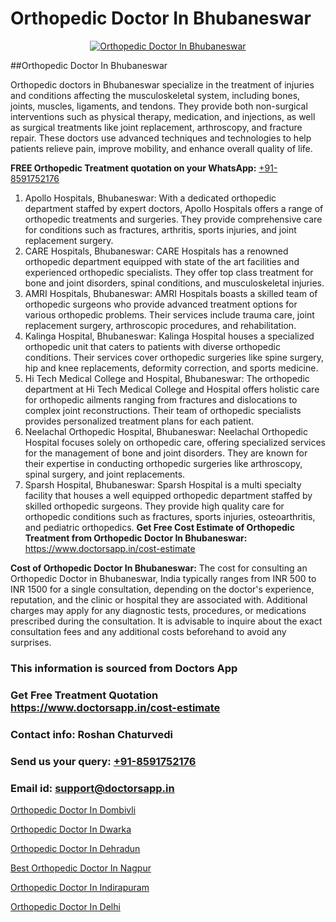 # Orthopedic Doctor In Bhubaneswar

<p align="center">
  <a href="https://doctorsapp.in">
    <img src="https://i.ibb.co/tqM3hNg/sqdqdqsddsa.png" alt="Orthopedic Doctor In Bhubaneswar">
  </a>
</p>
##Orthopedic Doctor In Bhubaneswar

Orthopedic doctors in Bhubaneswar specialize in the treatment of injuries and conditions affecting the musculoskeletal system, including bones, joints, muscles, ligaments, and tendons. They provide both non-surgical interventions such as physical therapy, medication, and injections, as well as surgical treatments like joint replacement, arthroscopy, and fracture repair. These doctors use advanced techniques and technologies to help patients relieve pain, improve mobility, and enhance overall quality of life.

**FREE Orthopedic Treatment quotation on your WhatsApp:**  [+91-8591752176](https://api.whatsapp.com/send?phone=8591752176)

1) Apollo Hospitals, Bhubaneswar: With a dedicated orthopedic department staffed by expert doctors, Apollo Hospitals offers a range of orthopedic treatments and surgeries. They provide comprehensive care for conditions such as fractures, arthritis, sports injuries, and joint replacement surgery.
2) CARE Hospitals, Bhubaneswar: CARE Hospitals has a renowned orthopedic department equipped with state of the art facilities and experienced orthopedic specialists. They offer top class treatment for bone and joint disorders, spinal conditions, and musculoskeletal injuries.
3) AMRI Hospitals, Bhubaneswar: AMRI Hospitals boasts a skilled team of orthopedic surgeons who provide advanced treatment options for various orthopedic problems. Their services include trauma care, joint replacement surgery, arthroscopic procedures, and rehabilitation.
4) Kalinga Hospital, Bhubaneswar: Kalinga Hospital houses a specialized orthopedic unit that caters to patients with diverse orthopedic conditions. Their services cover orthopedic surgeries like spine surgery, hip and knee replacements, deformity correction, and sports medicine.
5) Hi Tech Medical College and Hospital, Bhubaneswar: The orthopedic department at Hi Tech Medical College and Hospital offers holistic care for orthopedic ailments ranging from fractures and dislocations to complex joint reconstructions. Their team of orthopedic specialists provides personalized treatment plans for each patient.
6) Neelachal Orthopedic Hospital, Bhubaneswar: Neelachal Orthopedic Hospital focuses solely on orthopedic care, offering specialized services for the management of bone and joint disorders. They are known for their expertise in conducting orthopedic surgeries like arthroscopy, spinal surgery, and joint replacements.
7) Sparsh Hospital, Bhubaneswar: Sparsh Hospital is a multi specialty facility that houses a well equipped orthopedic department staffed by skilled orthopedic surgeons. They provide high quality care for orthopedic conditions such as fractures, sports injuries, osteoarthritis, and pediatric orthopedics.
**Get Free Cost Estimate of Orthopedic Treatment from Orthopedic Doctor In Bhubaneswar:** https://www.doctorsapp.in/cost-estimate

**Cost of Orthopedic Doctor In Bhubaneswar:**
The cost for consulting an Orthopedic Doctor in Bhubaneswar, India typically ranges from INR 500 to INR 1500 for a single consultation, depending on the doctor's experience, reputation, and the clinic or hospital they are associated with. Additional charges may apply for any diagnostic tests, procedures, or medications prescribed during the consultation. It is advisable to inquire about the exact consultation fees and any additional costs beforehand to avoid any surprises.

### This information is sourced from Doctors App 
### Get Free Treatment Quotation https://www.doctorsapp.in/cost-estimate
### Contact info: Roshan Chaturvedi 
### Send us your query: [+91-8591752176](https://api.whatsapp.com/send?phone=8591752176) 
### Email id: support@doctorsapp.in

[Orthopedic Doctor In Dombivli](https://www.linkedin.com/pulse/orthopedic-doctor-dombivli-doctorsappin-haeic?trackingId=hqbku%2Fv6r28ILrODg%2FQ0QA%3D%3D&lipi=urn%3Ali%3Apage%3Ad_flagship3_company_admin%3BcTUR6naWQkWjeA%2BR15noZQ%3D%3D)

[Orthopedic Doctor In Dwarka](https://www.linkedin.com/pulse/orthopedic-doctor-dwarka-doctorsapp-chittagong-d3poe?trackingId=qvurFQVBM1g%2FEbp%2FxA0PLg%3D%3D&lipi=urn%3Ali%3Apage%3Ad_flagship3_company_admin%3BddPc4oDaSTuh6mJcYb9fAg%3D%3D)

[Orthopedic Doctor In Dehradun](https://medium.com/@vimalrana22/orthopedic-doctor-in-dehradun-a6c0bcc6ead0)

[Best Orthopedic Doctor In Nagpur](https://medium.com/@vimalrana22/best-orthopedic-doctor-in-nagpur-828a7e80d2f9)

[Orthopedic Doctor In Indirapuram](https://doctors-apps.github.io/doctorsapp/orthopedic-doctor-in-indirapuram)

[Orthopedic Doctor In Delhi](https://doctors-apps.github.io/doctorsapp/orthopedic-doctor-in-delhi)

